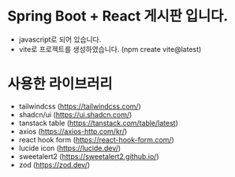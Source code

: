 # Spring Boot + React 게시판 입니다.

- javascript로 되어 있습니다.
- vite로 프로젝트를 생성하였습니다. (npm create vite@latest)

# 사용한 라이브러리
- tailwindcss (https://tailwindcss.com/)
- shadcn/ui (https://ui.shadcn.com/)
- tanstack table (https://tanstack.com/table/latest)
- axios (https://axios-http.com/kr/)
- react hook form (https://react-hook-form.com/)
- lucide icon (https://lucide.dev/)
- sweetalert2 (https://sweetalert2.github.io/)
- zod (https://zod.dev/)
